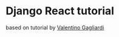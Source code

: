 # Django React tutorial

based on tutorial by [Valentino Gagliardi](https://www.valentinog.com/blog/drf/)

